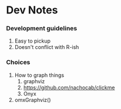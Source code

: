 # Dev Notes


### Development guidelines
1. Easy to pickup
2. Doesn't conflict with R-ish


### Choices
1. How to graph things
	1. graphviz
	2. https://github.com/nachocab/clickme
	3. Onyx
2.  omxGraphviz()